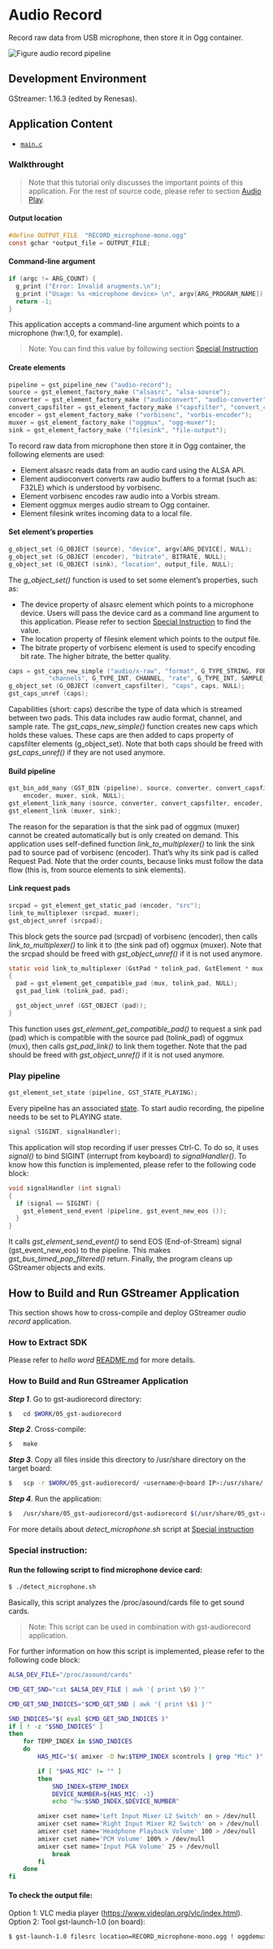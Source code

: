 # Audio Record

Record raw data from USB microphone, then store it in Ogg container.

![Figure audio record pipeline](figure.png)

## Development Environment

GStreamer: 1.16.3 (edited by Renesas).

## Application Content

+ [`main.c`](main.c)

### Walkthrought
>Note that this tutorial only discusses the important points of this application. For the rest of source code, please refer to section [Audio Play](../01_gst-audioplay/README.md).
#### Output location
```c
#define OUTPUT_FILE  "RECORD_microphone-mono.ogg"
const gchar *output_file = OUTPUT_FILE;
```
#### Command-line argument
```c
if (argc != ARG_COUNT) {
  g_print ("Error: Invalid arugments.\n");
  g_print ("Usage: %s <microphone device> \n", argv[ARG_PROGRAM_NAME]);
  return -1;
}
```
This application accepts a command-line argument which points to a microphone (hw:1,0, for example).

>Note: You can find this value by following section [Special Instruction](#special-instruction)

#### Create elements
```c
pipeline = gst_pipeline_new ("audio-record");
source = gst_element_factory_make ("alsasrc", "alsa-source");
converter = gst_element_factory_make ("audioconvert", "audio-converter");
convert_capsfilter = gst_element_factory_make ("capsfilter", "convert_caps");
encoder = gst_element_factory_make ("vorbisenc", "vorbis-encoder");
muxer = gst_element_factory_make ("oggmux", "ogg-muxer");
sink = gst_element_factory_make ("filesink", "file-output");
```
To record raw data from microphone then store it in Ogg container, the following elements are used:
-	 Element alsasrc reads data from an audio card using the ALSA API.
-	 Element audioconvert converts raw audio buffers to a format (such as: F32LE) which is understood by vorbisenc.
-	 Element vorbisenc encodes raw audio into a Vorbis stream.
-	 Element oggmux merges audio stream to Ogg container.
-	 Element filesink writes incoming data to a local file.

#### Set element’s properties
```c
g_object_set (G_OBJECT (source), "device", argv[ARG_DEVICE], NULL);
g_object_set (G_OBJECT (encoder), "bitrate", BITRATE, NULL);
g_object_set (G_OBJECT (sink), "location", output_file, NULL);
```
The _g_object_set()_ function is used to set some element’s properties, such as:
-	 The device property of alsasrc element which points to a microphone device. Users will pass the device card as a command line argument to this application. Please refer to section [Special Instruction](#special-instruction) to find the value.
-	 The location property of filesink element which points to the output file.
-	 The bitrate property of vorbisenc element is used to specify encoding bit rate. The higher bitrate, the better quality.

```c
caps = gst_caps_new_simple ("audio/x-raw", "format", G_TYPE_STRING, FORMAT,
           "channels", G_TYPE_INT, CHANNEL, "rate", G_TYPE_INT, SAMPLE_RATE, NULL);
g_object_set (G_OBJECT (convert_capsfilter), "caps", caps, NULL);
gst_caps_unref (caps);
```
Capabilities (short: caps) describe the type of data which is streamed between two pads. This data includes raw audio format, channel, and sample rate.
The _gst_caps_new_simple()_ function creates new caps which holds these values. These caps are then added to caps property of capsfilter elements (g_object_set).
Note that both caps should be freed with _gst_caps_unref()_ if they are not used anymore.

#### Build pipeline
```c
gst_bin_add_many (GST_BIN (pipeline), source, converter, convert_capsfilter,
    encoder, muxer, sink, NULL);
gst_element_link_many (source, converter, convert_capsfilter, encoder, NULL);
gst_element_link (muxer, sink);
```
The reason for the separation is that the sink pad of oggmux (muxer) cannot be created automatically but is only created on demand. This application uses self-defined function _link_to_multiplexer()_ to link the sink pad to source pad of vorbisenc (encoder). That’s why its sink pad is called Request Pad.
Note that the order counts, because links must follow the data flow (this is, from source elements to sink elements).

#### Link request pads

```c
srcpad = gst_element_get_static_pad (encoder, "src");
link_to_multiplexer (srcpad, muxer);
gst_object_unref (srcpad);
```
This block gets the source pad (srcpad) of vorbisenc (encoder), then calls _link_to_multiplexer()_ to link it to (the sink pad of) oggmux (muxer).
Note that the srcpad should be freed with _gst_object_unref()_ if it is not used anymore.

```c
static void link_to_multiplexer (GstPad * tolink_pad, GstElement * mux)
{
  pad = gst_element_get_compatible_pad (mux, tolink_pad, NULL);
  gst_pad_link (tolink_pad, pad);

  gst_object_unref (GST_OBJECT (pad));
}
```
This function uses _gst_element_get_compatible_pad()_ to request a sink pad (pad) which is compatible with the source pad (tolink_pad) of oggmux (mux), then calls _gst_pad_link()_ to link them together.
Note that the pad should be freed with _gst_object_unref()_ if it is not used anymore.

### Play pipeline
```c
gst_element_set_state (pipeline, GST_STATE_PLAYING);
```

Every pipeline has an associated [state](https://gstreamer.freedesktop.org/documentation/plugin-development/basics/states.html). To start audio recording, the pipeline needs to be set to PLAYING state.

```c
signal (SIGINT, signalHandler);
```
This application will stop recording if user presses Ctrl-C. To do so, it uses _signal()_ to bind SIGINT (interrupt from keyboard) to _signalHandler()_.
To know how this function is implemented, please refer to the following code block:

```c
void signalHandler (int signal)
{
  if (signal == SIGINT) {
    gst_element_send_event (pipeline, gst_event_new_eos ());
  }
}
```
It calls _gst_element_send_event()_ to send EOS (End-of-Stream) signal (gst_event_new_eos) to the pipeline. This makes _gst_bus_timed_pop_filtered()_ return. Finally, the program cleans up GStreamer objects and exits.

## How to Build and Run GStreamer Application

This section shows how to cross-compile and deploy GStreamer _audio record_ application.

### How to Extract SDK
Please refer to _hello word_ [README.md](/00_gst-helloworld/README.md) for more details.

### How to Build and Run GStreamer Application

***Step 1***.	Go to gst-audiorecord directory:
```sh
$   cd $WORK/05_gst-audiorecord
```

***Step 2***.	Cross-compile:
```sh
$   make
```
***Step 3***.	Copy all files inside this directory to /usr/share directory on the target board:
```sh
$   scp -r $WORK/05_gst-audiorecord/ <username>@<board IP>:/usr/share/
```
***Step 4***.	Run the application:

```sh
$   /usr/share/05_gst-audiorecord/gst-audiorecord $(/usr/share/05_gst-audiorecord/detect_microphone.sh)
```
For more details about _detect_microphone.sh_ script at [Special instruction](#special-instruction)
### Special instruction:
#### Run the following script to find microphone device card:
```sh
$ ./detect_microphone.sh
```
Basically, this script analyzes the /proc/asound/cards file to get sound cards.
>Note: This script can be used in combination with gst-audiorecord application.

For further information on how this script is implemented, please refer to the following code block:
```sh
ALSA_DEV_FILE="/proc/asound/cards"

CMD_GET_SND="cat $ALSA_DEV_FILE | awk '{ print \$0 }'"

CMD_GET_SND_INDICES="$CMD_GET_SND | awk '{ print \$1 }'"

SND_INDICES="$( eval $CMD_GET_SND_INDICES )"
if [ ! -z "$SND_INDICES" ]
then
    for TEMP_INDEX in $SND_INDICES
    do
        HAS_MIC="$( amixer -D hw:$TEMP_INDEX scontrols | grep "Mic" )"

        if [ "$HAS_MIC" != "" ]
        then
            SND_INDEX=$TEMP_INDEX
            DEVICE_NUMBER=${HAS_MIC: -1}
            echo "hw:$SND_INDEX,$DEVICE_NUMBER"

	    amixer cset name='Left Input Mixer L2 Switch' on > /dev/null
	    amixer cset name='Right Input Mixer R2 Switch' on > /dev/null
	    amixer cset name='Headphone Playback Volume' 100 > /dev/null
	    amixer cset name='PCM Volume' 100% > /dev/null
	    amixer cset name='Input PGA Volume' 25 > /dev/null
            break
        fi
    done
fi
```
#### To check the output file:
Option 1: VLC media player (https://www.videolan.org/vlc/index.html).
Option 2: Tool gst-launch-1.0 (on board):
```sh
$ gst-launch-1.0 filesrc location=RECORD_microphone-mono.ogg ! oggdemux ! vorbisdec ! audioconvert ! audioresample ! autoaudiosink
```
